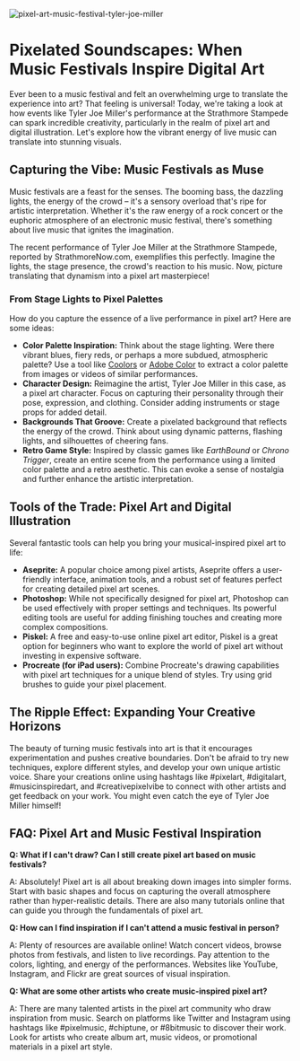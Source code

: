 ![pixel-art-music-festival-tyler-joe-miller](https://images.pexels.com/photos/18920008/pexels-photo-18920008.jpeg?auto=compress&cs=tinysrgb&fit=crop&h=627&w=1200)

# Pixelated Soundscapes: When Music Festivals Inspire Digital Art

Ever been to a music festival and felt an overwhelming urge to translate the experience into art? That feeling is universal! Today, we're taking a look at how events like Tyler Joe Miller's performance at the Strathmore Stampede can spark incredible creativity, particularly in the realm of pixel art and digital illustration. Let's explore how the vibrant energy of live music can translate into stunning visuals.

## Capturing the Vibe: Music Festivals as Muse

Music festivals are a feast for the senses. The booming bass, the dazzling lights, the energy of the crowd – it's a sensory overload that's ripe for artistic interpretation. Whether it's the raw energy of a rock concert or the euphoric atmosphere of an electronic music festival, there's something about live music that ignites the imagination. 

The recent performance of Tyler Joe Miller at the Strathmore Stampede, reported by StrathmoreNow.com, exemplifies this perfectly. Imagine the lights, the stage presence, the crowd's reaction to his music. Now, picture translating that dynamism into a pixel art masterpiece!

### From Stage Lights to Pixel Palettes

How do you capture the essence of a live performance in pixel art? Here are some ideas:

*   **Color Palette Inspiration:** Think about the stage lighting. Were there vibrant blues, fiery reds, or perhaps a more subdued, atmospheric palette? Use a tool like [Coolors](https://coolors.co/) or [Adobe Color](https://color.adobe.com/) to extract a color palette from images or videos of similar performances.
*   **Character Design:** Reimagine the artist, Tyler Joe Miller in this case, as a pixel art character. Focus on capturing their personality through their pose, expression, and clothing. Consider adding instruments or stage props for added detail.
*   **Backgrounds That Groove:** Create a pixelated background that reflects the energy of the crowd. Think about using dynamic patterns, flashing lights, and silhouettes of cheering fans.
*   **Retro Game Style:** Inspired by classic games like *EarthBound* or *Chrono Trigger*, create an entire scene from the performance using a limited color palette and a retro aesthetic. This can evoke a sense of nostalgia and further enhance the artistic interpretation.

## Tools of the Trade: Pixel Art and Digital Illustration

Several fantastic tools can help you bring your musical-inspired pixel art to life:

*   **Aseprite:** A popular choice among pixel artists, Aseprite offers a user-friendly interface, animation tools, and a robust set of features perfect for creating detailed pixel art scenes.
*   **Photoshop:** While not specifically designed for pixel art, Photoshop can be used effectively with proper settings and techniques. Its powerful editing tools are useful for adding finishing touches and creating more complex compositions.
*   **Piskel:** A free and easy-to-use online pixel art editor, Piskel is a great option for beginners who want to explore the world of pixel art without investing in expensive software.
*   **Procreate (for iPad users):** Combine Procreate's drawing capabilities with pixel art techniques for a unique blend of styles. Try using grid brushes to guide your pixel placement.

## The Ripple Effect: Expanding Your Creative Horizons

The beauty of turning music festivals into art is that it encourages experimentation and pushes creative boundaries. Don't be afraid to try new techniques, explore different styles, and develop your own unique artistic voice. Share your creations online using hashtags like #pixelart, #digitalart, #musicinspiredart, and #creativepixelvibe to connect with other artists and get feedback on your work. You might even catch the eye of Tyler Joe Miller himself!

## FAQ: Pixel Art and Music Festival Inspiration

**Q: What if I can't draw? Can I still create pixel art based on music festivals?**

A: Absolutely! Pixel art is all about breaking down images into simpler forms. Start with basic shapes and focus on capturing the overall atmosphere rather than hyper-realistic details. There are also many tutorials online that can guide you through the fundamentals of pixel art.

**Q: How can I find inspiration if I can't attend a music festival in person?**

A: Plenty of resources are available online! Watch concert videos, browse photos from festivals, and listen to live recordings. Pay attention to the colors, lighting, and energy of the performances. Websites like YouTube, Instagram, and Flickr are great sources of visual inspiration.

**Q: What are some other artists who create music-inspired pixel art?**

A: There are many talented artists in the pixel art community who draw inspiration from music. Search on platforms like Twitter and Instagram using hashtags like #pixelmusic, #chiptune, or #8bitmusic to discover their work. Look for artists who create album art, music videos, or promotional materials in a pixel art style.
